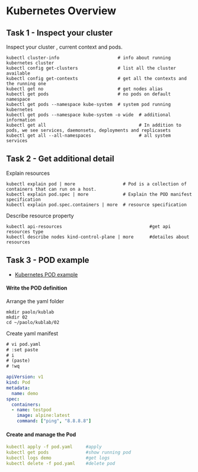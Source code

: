 # Kubernetes Overview

## Task 1 - Inspect your cluster

Inspect your cluster , current context and pods.

```
kubectl cluster-info                      # info about running kubernetes cluster
kubectl config get-clusters               # list all the cluster available
kubectl config get-contexts               # get all the contexts and the running one
kubectl get no                            # get nodes alias
kubectl get pods                          # no pods on default namespace
kubectl get pods --namespace kube-system  # system pod running kubernetes
kubectl get pods --namespace kube-system -o wide  # additional information
kubectl get all                                   # In addition to pods, we see services, daemonsets, deployments and replicasets
kubectl get all --all-namespaces                  # all system services
```

## Task 2 - Get additional detail

Explain resources

```
kubectl explain pod | more                  # Pod is a collection of containers that can run on a host.
kubectl explain pod.spec | more             # Explain the POD manifest specification
kubectl explain pod.spec.containers | more  # resource specification
```

Describe resource property

```
kubectl api-resources                                 #get api resources type
kubectl describe nodes kind-control-plane | more      #detailes about resources
```

## Task 3 - POD example

- [Kubernetes POD example](https://docs.docker.com/get-started/orchestration/)

#### Write the POD definition

Arrange the yaml folder

```
mkdir paolo/kublab
mkdir 02
cd ~/paolo/kublab/02
```

Create yaml manifest

```diff
# vi pod.yaml
# :set paste
# i
# (paste)
# !wq
```

```YAML
apiVersion: v1
kind: Pod
metadata:
  name: demo
spec:
  containers:
  - name: testpod
    image: alpine:latest
    command: ["ping", "8.8.8.8"]
```

#### Create and manage the Pod

```YAML
kubectl apply -f pod.yaml     #apply
kubectl get pods              #show running pod
kubectl logs demo             #get logs
kubectl delete -f pod.yaml    #delete pod
```

